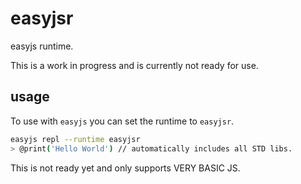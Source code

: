 # easyjsr
easyjs runtime.

This is a work in progress and is currently not ready for use.

## usage
To use with `easyjs` you can set the runtime to `easyjsr`.

```bash
easyjs repl --runtime easyjsr
> @print('Hello World') // automatically includes all STD libs.
```

This is not ready yet and only supports VERY BASIC JS.